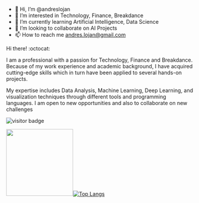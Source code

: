 - 👋 Hi, I’m @andreslojan
- 👀 I’m interested in Technology, Finance, Breakdance
- 🌱 I’m currently learning Artificial Intelligence, Data Science
- 💞️ I’m looking to collaborate on AI Projects
- 📫 How to reach me andres.lojan@gmail.com


Hi there! :octocat:

I am a professional with a passion for Technology, Finance and Breakdance. Because of my work experience and academic background, I have acquired cutting-edge skills which in turn have been applied to several hands-on projects. 

My expertise includes Data Analysis, Machine Learning, Deep Learning, and visualization techniques through different tools and programming languages. I am open to new opportunities and also to collaborate on new challenges


![visitor badge](https://visitor-badge.glitch.me/badge?page_id=andreslojan.visitor-badge&left_text=MyPageVisitors)

<img height="180em" src="https://github-readme-stats.vercel.app/api?username=andreslojan&show_icons=true&hide_border=true&count_private=true&include_all_commits=true"/>[![Top Langs](https://github-readme-stats.vercel.app/api/top-langs/?username=anuraghazra&layout=compact)](https://github.com/anuraghazra/github-readme-stats)


<!---
andreslojan/andreslojan is a ✨ special ✨ repository because its `README.md` (this file) appears on your GitHub profile.
You can click the Preview link to take a look at your changes.
--->
